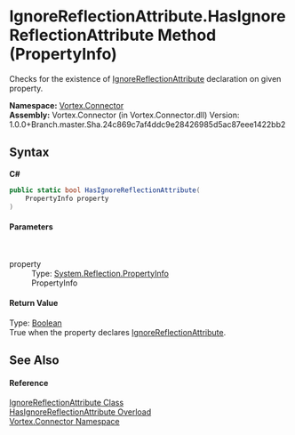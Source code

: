 # IgnoreReflectionAttribute.HasIgnoreReflectionAttribute Method (PropertyInfo)
 

Checks for the existence of <a href="T_Vortex_Connector_IgnoreReflectionAttribute.md">IgnoreReflectionAttribute</a> declaration on given property.

**Namespace:**&nbsp;<a href="N_Vortex_Connector.md">Vortex.Connector</a><br />**Assembly:**&nbsp;Vortex.Connector (in Vortex.Connector.dll) Version: 1.0.0+Branch.master.Sha.24c869c7af4ddc9e28426985d5ac87eee1422bb2

## Syntax

**C#**<br />
``` C#
public static bool HasIgnoreReflectionAttribute(
	PropertyInfo property
)
```


#### Parameters
&nbsp;<dl><dt>property</dt><dd>Type: <a href="https://docs.microsoft.com/dotnet/api/system.reflection.propertyinfo" target="_blank">System.Reflection.PropertyInfo</a><br />PropertyInfo</dd></dl>

#### Return Value
Type: <a href="https://docs.microsoft.com/dotnet/api/system.boolean" target="_blank">Boolean</a><br />True when the property declares <a href="T_Vortex_Connector_IgnoreReflectionAttribute.md">IgnoreReflectionAttribute</a>.

## See Also


#### Reference
<a href="T_Vortex_Connector_IgnoreReflectionAttribute.md">IgnoreReflectionAttribute Class</a><br /><a href="Overload_Vortex_Connector_IgnoreReflectionAttribute_HasIgnoreReflectionAttribute.md">HasIgnoreReflectionAttribute Overload</a><br /><a href="N_Vortex_Connector.md">Vortex.Connector Namespace</a><br />